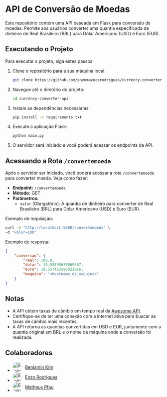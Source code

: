 # API de Conversão de Moedas

Este repositório contém uma API baseada em Flask para conversão de moedas. Permite aos usuários converter uma quantia especificada de dinheiro de Real Brasileiro (BRL) para Dólar Americano (USD) e Euro (EUR).

## Executando o Projeto

Para executar o projeto, siga estes passos:

1. Clone o repositório para a sua máquina local:

    ```bash
    git clone https://github.com/enzomazocorodrigues/currency-converter-api.git
    ```

2. Navegue até o diretório do projeto:

    ```bash
    cd currency-converter-api
    ```

3. Instale as dependências necessárias:

    ```bash
    pip install -r requirements.txt
    ```

4. Execute a aplicação Flask:

    ```bash
    python main.py
    ```

5. O servidor será iniciado e você poderá acessar os endpoints da API.

## Acessando a Rota `/convertemoeda`

Após o servidor ser iniciado, você poderá acessar a rota `/convertemoeda` para converter moeda. Veja como fazer:

- **Endpoint:** `/convertemoeda`
- **Método:** GET
- **Parâmetros:**
  - `valor` (Obrigatório): A quantia de dinheiro para converter de Real Brasileiro (BRL) para Dólar Americano (USD) e Euro (EUR).

Exemplo de requisição:

```bash
curl -G "http://localhost:5000/convertemoeda" \
-d "valor=100"
```

Exemplo de resposta:

```json
{
    "conversao": {
        "real": 100.0,
        "dolar": 19.93898670069587,
        "euro": 18.657412590022016,
        "maquina": "<hostname_da_maquina>"
    }
}
```

## Notas
- A API obtém taxas de câmbio em tempo real da [Awesome API](https://economia.awesomeapi.com.br).
- Certifique-se de ter uma conexão com a internet ativa para buscar as taxas de câmbio mais recentes.
- A API retorna as quantias convertidas em USD e EUR, juntamente com a quantia original em BRL e o nome da máquina onde a conversão foi realizada.


## Colaboradores
<ul>
    <li>
        <a href="https://github.com/bk5559" style="display: flex; align-items: center; gap: 8px;">
            <img src="https://github.com/bk5559.png" alt="Enzo Rodrigues" style="border-radius: 50%; width: 32px; height: 32px;">
            Benjamin Kim
        </a>
    </li>
    <li>
        <a href="https://github.com/enzomazocorodrigues" style="display: flex; align-items: center; gap: 8px;">
            <img src="https://github.com/enzomazocorodrigues.png" alt="Enzo Rodrigues" style="border-radius: 50%; width: 32px; height: 32px;">
            Enzo Rodrigues
        </a>
    </li>
    <li>
    <a href="https://github.com/matheuspfau" style="display: flex; align-items: center; gap: 8px;">
        <img src="https://github.com/matheuspfau.png" alt="Enzo Rodrigues" style="border-radius: 50%; width: 32px; height: 32px;">
        Matheus Pfau
    </a>
    </li>
</ul>
